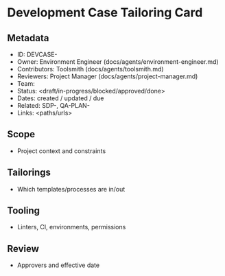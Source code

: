 # Development Case Tailoring Card

## Metadata

- ID: DEVCASE-<id>
- Owner: Environment Engineer (docs/agents/environment-engineer.md)
- Contributors: Toolsmith (docs/agents/toolsmith.md)
- Reviewers: Project Manager (docs/agents/project-manager.md)
- Team: <team>
- Status: <draft/in-progress/blocked/approved/done>
- Dates: created <YYYY-MM-DD> / updated <YYYY-MM-DD> / due <YYYY-MM-DD>
- Related: SDP-<id>, QA-PLAN-<id>
- Links: <paths/urls>

## Scope

- Project context and constraints

## Tailorings

- Which templates/processes are in/out

## Tooling

- Linters, CI, environments, permissions

## Review

- Approvers and effective date
